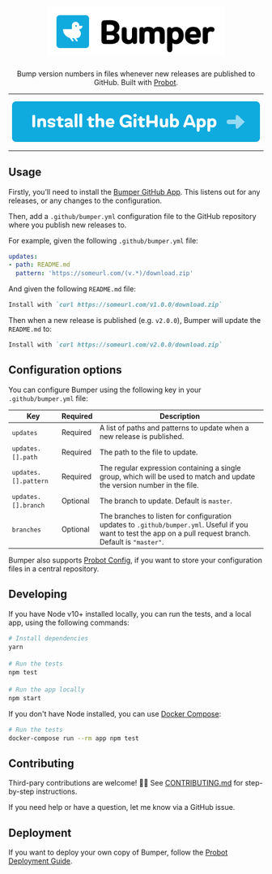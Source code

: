 <h1 align="center">
  <img src="design/logo.svg" alt="Bumper Logo" width="350" />
</h1>

<p align="center">Bump version numbers in files whenever new releases are published to GitHub. Built with <a href="https://github.com/probot/probot">Probot</a>.</p>

---

<p align="center"><a href="https://github.com/apps/bumper"><img src="design/install-button.svg" alt="Install the GitHub App" /></a></p>

---

## Usage

Firstly, you’ll need to install the [Bumper GitHub App](https://github.com/apps/bumper). This listens out for any releases, or any changes to the configuration.

Then, add a `.github/bumper.yml` configuration file to the GitHub repository where you publish new releases to.

For example, given the following `.github/bumper.yml` file:

```yml
updates:
- path: README.md
  pattern: 'https://someurl.com/(v.*)/download.zip'
```

And given the following `README.md` file:

```markdown
Install with `curl https://someurl.com/v1.0.0/download.zip`
```

Then when a new release is published (e.g. `v2.0.0`), Bumper will update the `README.md` to:

```markdown
Install with `curl https://someurl.com/v2.0.0/download.zip`
```

## Configuration options

You can configure Bumper using the following key in your `.github/bumper.yml` file:

|Key|Required|Description|
|-|-|-|
|`updates`|Required|A list of paths and patterns to update when a new release is published.|
|`updates.[].path`|Required|The path to the file to update.|
|`updates.[].pattern`|Required|The regular expression containing a single group, which will be used to match and update the version number in the file.|
|`updates.[].branch`|Optional|The branch to update. Default is `master`.|
|`branches`|Optional|The branches to listen for configuration updates to `.github/bumper.yml`. Useful if you want to test the app on a pull request branch. Default is `"master"`.|

Bumper also supports [Probot Config](https://github.com/probot/probot-config), if you want to store your configuration files in a central repository.

## Developing

If you have Node v10+ installed locally, you can run the tests, and a local app, using the following commands:

```sh
# Install dependencies
yarn

# Run the tests
npm test

# Run the app locally
npm start
```

If you don't have Node installed, you can use [Docker Compose](https://docs.docker.com/compose/):

```sh
# Run the tests
docker-compose run --rm app npm test
```

## Contributing

Third-pary contributions are welcome! 🙏🏼 See [CONTRIBUTING.md](CONTRIBUTING.md) for step-by-step instructions.

If you need help or have a question, let me know via a GitHub issue.

## Deployment

If you want to deploy your own copy of Bumper, follow the [Probot Deployment Guide](https://probot.github.io/docs/deployment/).
